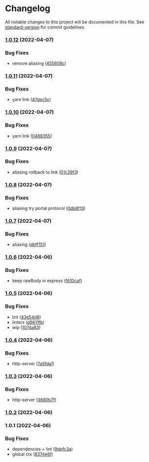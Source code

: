 # Changelog

All notable changes to this project will be documented in this file. See [standard-version](https://github.com/conventional-changelog/standard-version) for commit guidelines.

### [1.0.12](https://github.com/devthejo/modjo/compare/v1.0.11...v1.0.12) (2022-04-07)


### Bug Fixes

* remove aliasing ([455608c](https://github.com/devthejo/modjo/commit/455608cbcb454a59c70b15e8fa66a4eedf376787))

### [1.0.11](https://github.com/devthejo/modjo/compare/v1.0.10...v1.0.11) (2022-04-07)


### Bug Fixes

* yarn link ([47dec5c](https://github.com/devthejo/modjo/commit/47dec5c278c36456528ed08b4e49ceef1b55e04d))

### [1.0.10](https://github.com/devthejo/modjo/compare/v1.0.9...v1.0.10) (2022-04-07)


### Bug Fixes

* yarn link ([0488355](https://github.com/devthejo/modjo/commit/0488355e2e1f0d38bead681e17d352a5aab27626))

### [1.0.9](https://github.com/devthejo/modjo/compare/v1.0.8...v1.0.9) (2022-04-07)


### Bug Fixes

* aliasing rollback to link ([01c39f3](https://github.com/devthejo/modjo/commit/01c39f3d480c606993eb1436391ff882f0cde49a))

### [1.0.8](https://github.com/devthejo/modjo/compare/v1.0.7...v1.0.8) (2022-04-07)


### Bug Fixes

* aliasing try portal protocol ([0db8f13](https://github.com/devthejo/modjo/commit/0db8f13f2e87fffa9908840aee03f241bb100947))

### [1.0.7](https://github.com/devthejo/modjo/compare/v1.0.6...v1.0.7) (2022-04-07)


### Bug Fixes

* aliasing ([dbff151](https://github.com/devthejo/modjo/commit/dbff151f8edfc882f5c4c665c72ba99e8556d157))

### [1.0.6](https://github.com/devthejo/modjo/compare/v1.0.5...v1.0.6) (2022-04-06)


### Bug Fixes

* keep rawBody in express ([f610caf](https://github.com/devthejo/modjo/commit/f610caf5305144de397fd71614812e012192350a))

### [1.0.5](https://github.com/devthejo/modjo/compare/v1.0.4...v1.0.5) (2022-04-06)


### Bug Fixes

* lint ([43e54d8](https://github.com/devthejo/modjo/commit/43e54d89477a3828037b8fbf0a20f2385ba6cd3a))
* linters ([d9611fb](https://github.com/devthejo/modjo/commit/d9611fb00dfda8ba0b10bc32f5a2912570607323))
* wip ([1074a83](https://github.com/devthejo/modjo/commit/1074a837b5437ab2a35eb7a5bfe0d9e36b6b79bd))

### [1.0.4](https://github.com/devthejo/modjo/compare/v1.0.3...v1.0.4) (2022-04-06)


### Bug Fixes

* http-server ([7a5fda1](https://github.com/devthejo/modjo/commit/7a5fda142a3a45b1075c10970314fc2748b382a7))

### [1.0.3](https://github.com/devthejo/modjo/compare/v1.0.2...v1.0.3) (2022-04-06)


### Bug Fixes

* http-server ([3680b7f](https://github.com/devthejo/modjo/commit/3680b7f31acd34619f0c4c8528a2ec3b7a777d4a))

### [1.0.2](https://github.com/devthejo/modjo/compare/v1.0.1...v1.0.2) (2022-04-06)

### 1.0.1 (2022-04-06)


### Bug Fixes

* dependencies + lint ([9defc3a](https://github.com/devthejo/modjo/commit/9defc3a193c769c01ad30801520c3057ac81e615))
* global ctx ([8374e6f](https://github.com/devthejo/modjo/commit/8374e6fdf61700a44d154766d5c8a0230f1b13cc))
